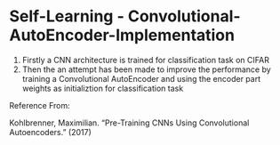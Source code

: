 # Self-Learning - Convolutional-AutoEncoder-Implementation

1. Firstly a CNN architecture is trained for classification task on CIFAR
2. Then the an attempt has been made to improve the performance by training a Convolutional AutoEncoder and using the encoder part weights as initializtion for classification task

Reference From:

Kohlbrenner, Maximilian. “Pre-Training CNNs Using Convolutional Autoencoders.” (2017)
